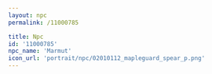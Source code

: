 ```yaml
---
layout: npc
permalink: /11000785

title: Npc
id: '11000785'
npc_name: 'Marmut'
icon_url: 'portrait/npc/02010112_mapleguard_spear_p.png'
---
```

